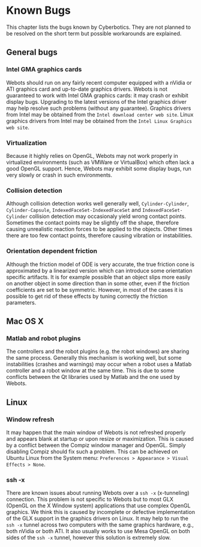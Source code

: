 # Known Bugs

This chapter lists the bugs known by Cyberbotics. They are not planned to be
resolved on the short term but possible workarounds are explained.

## General bugs

### Intel GMA graphics cards

Webots should run on any fairly recent computer equipped with a nVidia or ATI
graphics card and up-to-date graphics drivers. Webots is not guaranteed to work
with Intel GMA graphics cards: it may crash or exhibit display bugs. Upgrading
to the latest versions of the Intel graphics driver may help resolve such
problems (without any guarantee). Graphics drivers from Intel may be obtained
from the `Intel download center web site`. Linux graphics drivers from Intel may
be obtained from the `Intel Linux Graphics web site`.

### Virtualization

Because it highly relies on OpenGL, Webots may not work properly in virtualized
environments (such as VMWare or VirtualBox) which often lack a good OpenGL
support. Hence, Webots may exhibit some display bugs, run very slowly or crash
in such environments.

### Collision detection

Although collision detection works well generally well, `Cylinder-Cylinder`,
`Cylinder-Capsule`, `IndexedFaceSet-IndexedFaceSet` and `IndexedFaceSet-
Cylinder` collision detection may occasionaly yield wrong contact points.
Sometimes the contact points may be slightly off the shape, therefore causing
unrealistic reaction forces to be applied to the objects. Other times there are
too few contact points, therefore causing vibration or instabilities.

### Orientation dependent friction

Although the friction model of ODE is very accurate, the true friction cone is
approximated by a linearized version which can introduce some orientation
specific artifacts. It is for example possible that an object slips more easily
on another object in some direction than in some other, even if the friction
coefficients are set to be symmetric. However, in most of the cases it is
possible to get rid of these effects by tuning correctly the friction
parameters.

## Mac OS X

### Matlab and robot plugins

The controllers and the robot plugins (e.g. the robot windows) are sharing the
same process. Generally this mechanism is working well, but some instabilities
(crashes and warnings) may occur when a robot uses a Matlab controller and a
robot window at the same time. This is due to some conflicts between the Qt
libraries used by Matlab and the one used by Webots.

## Linux

### Window refresh

It may happen that the main window of Webots is not refreshed properly and
appears blank at startup or upon resize or maximization. This is caused by a
conflict between the Compiz window manager and OpenGL. Simply disabling Compiz
should fix such a problem. This can be achieved on Ubuntu Linux from the System
menu: `Preferences > Appearance > Visual Effects > None`.

### ssh -x

There are known issues about running Webots over a `ssh -x` (x-tunneling)
connection. This problem is not specific to Webots but to most GLX (OpenGL on
the X Window system) applications that use complex OpenGL graphics. We think
this is caused by incomplete or defective implementation of the GLX support in
the graphics drivers on Linux. It may help to run the `ssh -x` tunnel across two
computers with the same graphics hardware, e.g., both nVidia or both ATI. It
also usually works to use Mesa OpenGL on both sides of the `ssh -x` tunnel,
however this solution is extremely slow.

